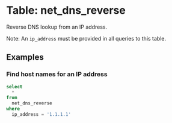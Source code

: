 # Table: net_dns_reverse

Reverse DNS lookup from an IP address.

Note: An `ip_address` must be provided in all queries to this table.

## Examples

### Find host names for an IP address

```sql
select
  *
from
  net_dns_reverse
where
  ip_address = '1.1.1.1'
```
